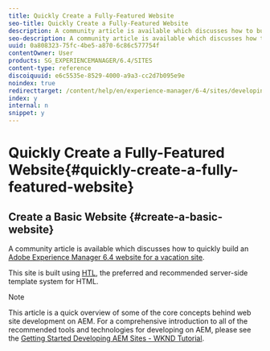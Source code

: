 ```yaml
---
title: Quickly Create a Fully-Featured Website
seo-title: Quickly Create a Fully-Featured Website
description: A community article is available which discusses how to build your first Adobe Experience Manager components.
seo-description: A community article is available which discusses how to build your first Adobe Experience Manager components.
uuid: 0a808323-75fc-4be5-a870-6c86c577754f
contentOwner: User
products: SG_EXPERIENCEMANAGER/6.4/SITES
content-type: reference
discoiquuid: e6c5535e-8529-4000-a9a3-cc2d7b095e9e
noindex: true
redirecttarget: /content/help/en/experience-manager/6-4/sites/developing/using/getting-started
index: y
internal: n
snippet: y
---
```


# Quickly Create a Fully-Featured Website{#quickly-create-a-fully-featured-website}

## Create a Basic Website {#create-a-basic-website}

A community article is available which discusses how to quickly build an [Adobe Experience Manager 6.4 website for a vacation site](https://helpx.adobe.com/experience-manager/using/first_aem64_website.html).

This site is built using [HTL](/content/help/en/experience-manager/htl/user-guide), the preferred and recommended server-side template system for HTML.

>[!NOTE]
>
>This article is a quick overview of some of the core concepts behind web site development on AEM. For a comprehensive introduction to all of the recommended tools and technologies for developing on AEM, please see the [Getting Started Developing AEM Sites - WKND Tutorial](../../../sites/developing/using/getting-started.md).

